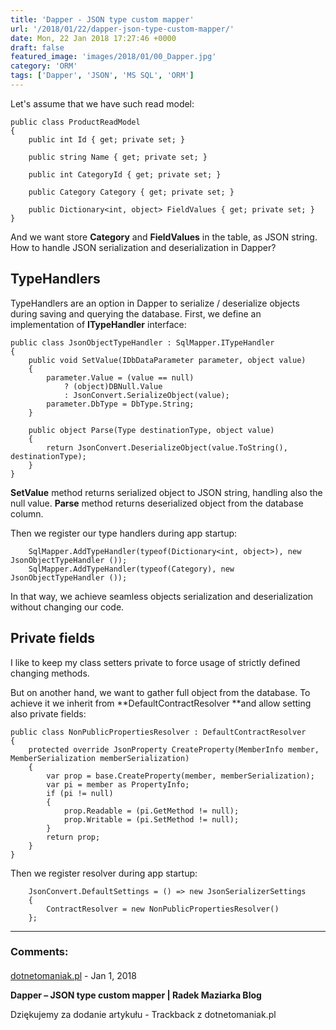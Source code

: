 ```yaml
---
title: 'Dapper - JSON type custom mapper'
url: '/2018/01/22/dapper-json-type-custom-mapper/'
date: Mon, 22 Jan 2018 17:27:46 +0000
draft: false
featured_image: 'images/2018/01/00_Dapper.jpg'
category: 'ORM'
tags: ['Dapper', 'JSON', 'MS SQL', 'ORM']
---
```


Let's assume that we have such read model:
```
public class ProductReadModel 
{
	public int Id { get; private set; }
	
	public string Name { get; private set; }
	
	public int CategoryId { get; private set; }
	
	public Category Category { get; private set; }
	
	public Dictionary<int, object> FieldValues { get; private set; }
}
```
And we want store **Category** and **FieldValues** in the table, as JSON string.  How to handle JSON serialization and deserialization in Dapper?

## TypeHandlers

TypeHandlers are an option in Dapper to serialize / deserialize objects during saving and querying the database. First, we define an implementation of **ITypeHandler** interface:
```
public class JsonObjectTypeHandler : SqlMapper.ITypeHandler
{
	public void SetValue(IDbDataParameter parameter, object value)
	{
		parameter.Value = (value == null)
			? (object)DBNull.Value
			: JsonConvert.SerializeObject(value);
		parameter.DbType = DbType.String;
	}

	public object Parse(Type destinationType, object value)
	{
		return JsonConvert.DeserializeObject(value.ToString(), destinationType);
	}
}
```
**SetValue** method returns serialized object to JSON string, handling also the null value. **Parse** method returns deserialized object from the database column.

Then we register our type handlers during app startup:
```
	SqlMapper.AddTypeHandler(typeof(Dictionary<int, object>), new JsonObjectTypeHandler ());
	SqlMapper.AddTypeHandler(typeof(Category), new JsonObjectTypeHandler ());
```
In that way, we achieve seamless objects serialization and deserialization without changing our code.

## Private fields

I like to keep my class setters private to force usage of strictly defined changing methods.

But on another hand, we want to gather full object from the database. To achieve it we inherit from **DefaultContractResolver **and allow setting also private fields:
```
public class NonPublicPropertiesResolver : DefaultContractResolver
{
	protected override JsonProperty CreateProperty(MemberInfo member, MemberSerialization memberSerialization)
	{
		var prop = base.CreateProperty(member, memberSerialization);
		var pi = member as PropertyInfo;
		if (pi != null)
		{
			prop.Readable = (pi.GetMethod != null);
			prop.Writable = (pi.SetMethod != null);
		}
		return prop;
	}
}
```
Then we register resolver during app startup:
```
	JsonConvert.DefaultSettings = () => new JsonSerializerSettings
	{
		ContractResolver = new NonPublicPropertiesResolver()
	};
```

---
### Comments:
#### 
[dotnetomaniak.pl](https://dotnetomaniak.pl/Dapper-JSON-type-custom-mapper-Radek-Maziarka-Blog "") - <time datetime="2018-01-22 23:01:29">Jan 1, 2018</time>

**Dapper – JSON type custom mapper | Radek Maziarka Blog**

Dziękujemy za dodanie artykułu - Trackback z dotnetomaniak.pl

